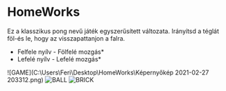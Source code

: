# HomeWorks
 
 Ez a klasszikus pong nevű játék egyszerűsített változata. Irányítsd a téglát föl-és le, hogy az visszapattanjon a falra.
 * Felfele nyílv - Fölfelé mozgás*
 * Lefelé nyílv 	- Lefelé mozgás*
 
![GAME](C:\\Users\\Feri\\Desktop\\HomeWorks\\Képernyőkép 2021-02-27 203312.png)
![BALL](https://freesvg.org/img/rainbow_sphere.png)
![BRICK](https://i.pinimg.com/originals/e8/b6/69/e8b66924592e1115398fe4a53bd6415c.jpg)



